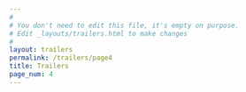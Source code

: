 ```yaml
---
#
# You don't need to edit this file, it's empty on purpose.
# Edit _layouts/trailers.html to make changes
#
layout: trailers
permalink: /trailers/page4
title: Trailers
page_num: 4
---
```

